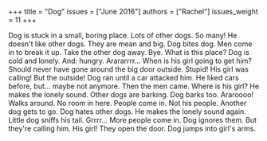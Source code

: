 +++
title = "Dog"
issues = ["June 2016"]
authors = ["Rachel"]
issues_weight = 11
+++

Dog is stuck in a small, boring place. Lots of other dogs. So many! He doesn't like other dogs. They are mean and big. Dog bites dog. Men come in to break it up. Take the other dog away. Bye. What is this place? Dog is cold and lonely. And: hungry. Arararrrr… When is his girl going to get him? Should never have gone around the big door outside. Stupid! His girl was calling! But the outside! Dog ran until a car attacked him. He liked cars before, but… maybe not anymore. Then the men came. Where is his girl? He makes the lonely sound. Other dogs are barking. Dog barks too. Araroooo! Walks around. No room in here. People come in. Not his people. Another dog gets to go. Dog hates other dogs. He makes the lonely sound again. Little dog sniffs his tail. Grrrr… More people come in. Dog ignores them. But they're calling him. His girl! They open the door. Dog jumps into girl's arms.
